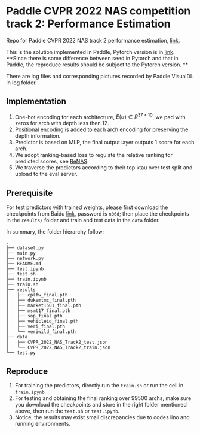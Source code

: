 # Paddle CVPR 2022 NAS competition track 2: Performance Estimation
Repo for Paddle CVPR 2022 NAS track 2 performance estimation, [link](https://aistudio.baidu.com/aistudio/competition/detail/150/0/introduction).

This is the solution implemented in Paddle, Pytorch version is in [link](https://github.com/AlbertiPot/CVPR2022-NAS-competition-Track-2-10th-solution). **Since there is some difference between seed in Pytorch and that in Paddle, the reproduce results should be subject to the Pytorch version. **

There are log files and corresponding pictures recorded by Paddle VisualDL in log folder.

## Implementation
1. One-hot encoding for each architecture, $E(\alpha)\in R^{37\times10}$, we pad with zeros for arch with depth less then 12.
2. Positional encoding is added to each arch encoding for preserving the depth information.
3. Predictor is based on MLP, the final output layer outputs 1 score for each arch.
4. We adopt ranking-based loss to regulate the relative ranking for predicted scores, see [ReNAS](https://arxiv.org/abs/1910.01523).
5. We traverse the predictors according to their top ktau over test split and upload to the eval server.
## Prerequisite

For test predictors with trained weights, please first download the checkpoints from Baidu [link](https://pan.baidu.com/s/1PKNiuHyMcxrIBCCK_Hgx3g), password is `n06d`; then place the checkpoints in the `results/` folder and train and test data in the `data` folder.

In summary, the folder hierarchy follow:
```
.
├── dataset.py
├── main.py
├── network.py
├── README.md
├── test.ipynb
├── test.sh
├── train.ipynb
├── train.sh
├── results
│   ├── cplfw_final.pth
│   ├── dukemtmc_final.pth
│   ├── market1501_final.pth
│   ├── msmt17_final.pth
│   ├── sop_final.pth
│   ├── vehicleid_final.pth
│   ├── veri_final.pth
│   └── veriwild_final.pth
├── data
│   ├── CVPR_2022_NAS_Track2_test.json
│   └── CVPR_2022_NAS_Track2_train.json
└── test.py
```
## Reproduce
1. For training the predictors, directly run the `train.sh` or run the cell in `train.ipynb`
2. For testing and obtaining the final ranking over 99500 archs, make sure you download the checkpoints and store in the right folder mentioned above, then run the `test.sh` or `test.ipynb`.
3. Notice, the results may exist small discrepancies due to codes lino and running environments.  
